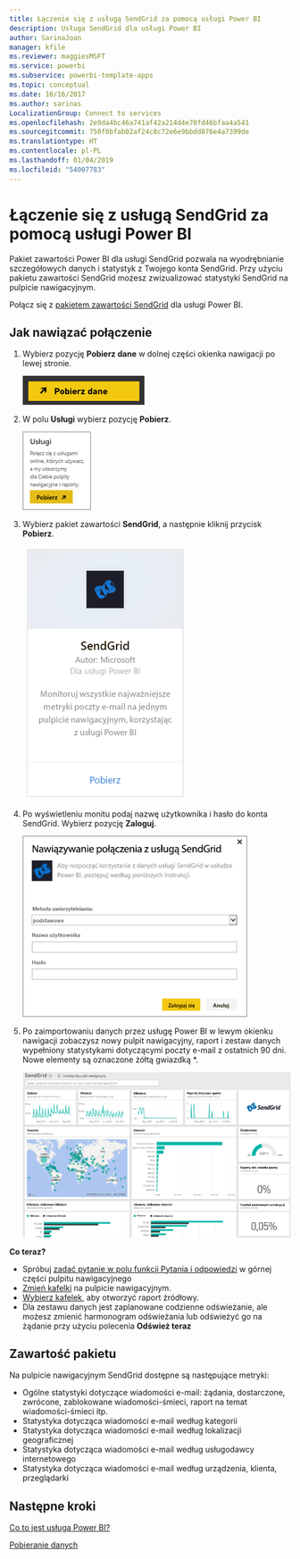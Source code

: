 ```yaml
---
title: Łączenie się z usługą SendGrid za pomocą usługi Power BI
description: Usługa SendGrid dla usługi Power BI
author: SarinaJoan
manager: kfile
ms.reviewer: maggiesMSFT
ms.service: powerbi
ms.subservice: powerbi-template-apps
ms.topic: conceptual
ms.date: 10/16/2017
ms.author: sarinas
LocalizationGroup: Connect to services
ms.openlocfilehash: 2e9da4bc46a741af42a214d4e70fd46bfaa4a541
ms.sourcegitcommit: 750f0bfab02af24c8c72e6e9bbdd876e4a7399de
ms.translationtype: HT
ms.contentlocale: pl-PL
ms.lasthandoff: 01/04/2019
ms.locfileid: "54007783"
---
```

# <a name="connect-to-sendgrid-with-power-bi"></a>Łączenie się z usługą SendGrid za pomocą usługi Power BI
Pakiet zawartości Power BI dla usługi SendGrid pozwala na wyodrębnianie szczegółowych danych i statystyk z Twojego konta SendGrid. Przy użyciu pakietu zawartości SendGrid możesz zwizualizować statystyki SendGrid na pulpicie nawigacyjnym.

Połącz się z [pakietem zawartości SendGrid](https://app.powerbi.com/getdata/services/sendgrid) dla usługi Power BI.

## <a name="how-to-connect"></a>Jak nawiązać połączenie
1. Wybierz pozycję **Pobierz dane** w dolnej części okienka nawigacji po lewej stronie.
   
   ![](media/service-connect-to-sendgrid/pbi_getdata.png) 
2. W polu **Usługi** wybierz pozycję **Pobierz**.
   
   ![](media/service-connect-to-sendgrid/pbi_getservices.png) 
3. Wybierz pakiet zawartości **SendGrid**, a następnie kliknij przycisk **Pobierz**.
   
   ![](media/service-connect-to-sendgrid/sendgrid.png) 
4. Po wyświetleniu monitu podaj nazwę użytkownika i hasło do konta SendGrid. Wybierz pozycję **Zaloguj**.
   
   ![](media/service-connect-to-sendgrid/pbi_sendgridsignin.png)
5. Po zaimportowaniu danych przez usługę Power BI w lewym okienku nawigacji zobaczysz nowy pulpit nawigacyjny, raport i zestaw danych wypełniony statystykami dotyczącymi poczty e-mail z ostatnich 90 dni. Nowe elementy są oznaczone żółtą gwiazdką \*.
   
   ![](media/service-connect-to-sendgrid/pbi_sendgriddash.png)

**Co teraz?**

* Spróbuj [zadać pytanie w polu funkcji Pytania i odpowiedzi](consumer/end-user-q-and-a.md) w górnej części pulpitu nawigacyjnego
* [Zmień kafelki](service-dashboard-edit-tile.md) na pulpicie nawigacyjnym.
* [Wybierz kafelek](consumer/end-user-tiles.md), aby otworzyć raport źródłowy.
* Dla zestawu danych jest zaplanowane codzienne odświeżanie, ale możesz zmienić harmonogram odświeżania lub odświeżyć go na żądanie przy użyciu polecenia **Odśwież teraz**

## <a name="whats-included"></a>Zawartość pakietu
Na pulpicie nawigacyjnym SendGrid dostępne są następujące metryki:

* Ogólne statystyki dotyczące wiadomości e-mail: żądania, dostarczone, zwrócone, zablokowane wiadomości-śmieci, raport na temat wiadomości-śmieci itp.
* Statystyka dotycząca wiadomości e-mail według kategorii
* Statystyka dotycząca wiadomości e-mail według lokalizacji geograficznej
* Statystyka dotycząca wiadomości e-mail według usługodawcy internetowego
* Statystyka dotycząca wiadomości e-mail według urządzenia, klienta, przeglądarki

## <a name="next-steps"></a>Następne kroki
[Co to jest usługa Power BI?](power-bi-overview.md)

[Pobieranie danych](service-get-data.md)

